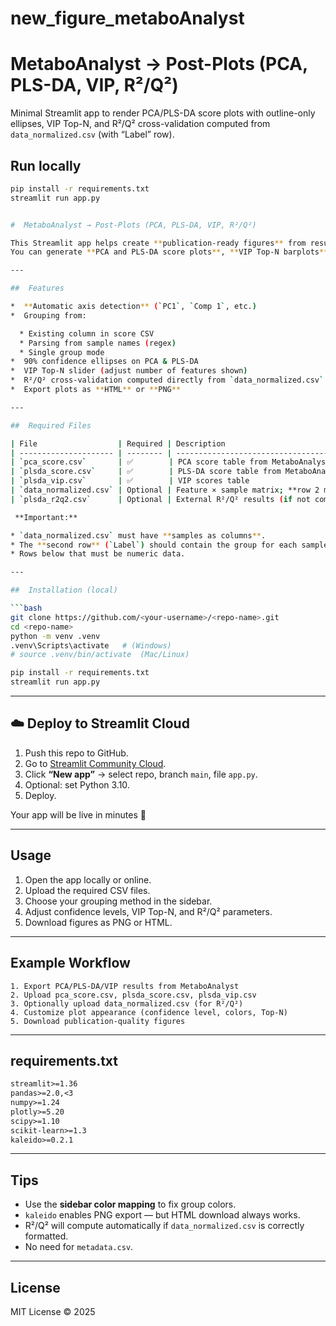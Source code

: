 # new_figure_metaboAnalyst


# MetaboAnalyst → Post-Plots (PCA, PLS-DA, VIP, R²/Q²)

Minimal Streamlit app to render PCA/PLS-DA score plots with outline-only ellipses,
VIP Top-N, and R²/Q² cross-validation computed from `data_normalized.csv`
(with “Label” row).

## Run locally
```bash
pip install -r requirements.txt
streamlit run app.py


#  MetaboAnalyst → Post-Plots (PCA, PLS-DA, VIP, R²/Q²)

This Streamlit app helps create **publication-ready figures** from results exported from MetaboAnalyst.
You can generate **PCA and PLS-DA score plots**, **VIP Top-N barplots**, and **R²/Q² validation plots** directly from the CSVs—**no external metadata required**.

---

##  Features

*  **Automatic axis detection** (`PC1`, `Comp 1`, etc.)
*  Grouping from:

  * Existing column in score CSV
  * Parsing from sample names (regex)
  * Single group mode
*  90% confidence ellipses on PCA & PLS-DA
*  VIP Top-N slider (adjust number of features shown)
*  R²/Q² cross-validation computed directly from `data_normalized.csv` (Label row)
*  Export plots as **HTML** or **PNG**

---

##  Required Files

| File                  | Required | Description                                                        |
| --------------------- | -------- | ------------------------------------------------------------------ |
| `pca_score.csv`       | ✅        | PCA score table from MetaboAnalyst                                 |
| `plsda_score.csv`     | ✅        | PLS-DA score table from MetaboAnalyst                              |
| `plsda_vip.csv`       | ✅        | VIP scores table                                                   |
| `data_normalized.csv` | Optional | Feature × sample matrix; **row 2 must be “Label”** with group info |
| `plsda_r2q2.csv`      | Optional | External R²/Q² results (if not computing internally)               |

 **Important:**

* `data_normalized.csv` must have **samples as columns**.
* The **second row** (`Label`) should contain the group for each sample.
* Rows below that must be numeric data.

---

##  Installation (local)

```bash
git clone https://github.com/<your-username>/<repo-name>.git
cd <repo-name>
python -m venv .venv
.venv\Scripts\activate   # (Windows)
# source .venv/bin/activate  (Mac/Linux)

pip install -r requirements.txt
streamlit run app.py
```

---

## ☁️ Deploy to Streamlit Cloud

1. Push this repo to GitHub.
2. Go to [Streamlit Community Cloud](https://share.streamlit.io).
3. Click **“New app”** → select repo, branch `main`, file `app.py`.
4. Optional: set Python 3.10.
5.  Deploy.

Your app will be live in minutes 🚀

---

##  Usage

1. Open the app locally or online.
2. Upload the required CSV files.
3. Choose your grouping method in the sidebar.
4. Adjust confidence levels, VIP Top-N, and R²/Q² parameters.
5. Download figures as PNG or HTML.

---

##  Example Workflow

```text
1. Export PCA/PLS-DA/VIP results from MetaboAnalyst
2. Upload pca_score.csv, plsda_score.csv, plsda_vip.csv
3. Optionally upload data_normalized.csv (for R²/Q²)
4. Customize plot appearance (confidence level, colors, Top-N)
5. Download publication-quality figures
```

---

##  requirements.txt

```txt
streamlit>=1.36
pandas>=2.0,<3
numpy>=1.24
plotly>=5.20
scipy>=1.10
scikit-learn>=1.3
kaleido>=0.2.1
```

---

##  Tips

* Use the **sidebar color mapping** to fix group colors.
* `kaleido` enables PNG export — but HTML download always works.
* R²/Q² will compute automatically if `data_normalized.csv` is correctly formatted.
* No need for `metadata.csv`.

---

##  License

MIT License © 2025

